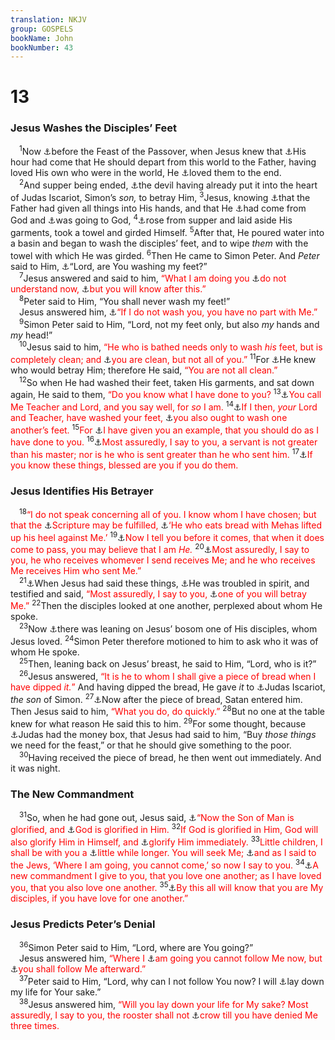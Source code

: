 ```yaml
---
translation: NKJV
group: GOSPELS
bookName: John 
bookNumber: 43
---
```


<div class="title"><h1>13</h1><h3>Jesus Washes the Disciples’ Feet</h3></div>
<span class="verse gi_13_1"> <sup>1</sup>Now <a data-toggle="tooltip" data-placement="bottom" title="Matt. 26:2">⚓</a>before the Feast of the Passover, when Jesus knew that <a data-toggle="tooltip" data-placement="bottom" title="John 12:23; 17:1">⚓</a>His hour had come that He should depart from this world to the Father, having loved His own who were in the world, He <a data-toggle="tooltip" data-placement="bottom" title="John 15:9">⚓</a>loved them to the end.<br/></span>
<span class="verse gi_13_2"> <sup>2</sup>And supper being ended, <a data-toggle="tooltip" data-placement="bottom" title="Luke 22:3">⚓</a>the devil having already put it into the heart of Judas Iscariot, Simon’s <i>son,</i> to betray Him, </span>
<span class="verse gi_13_3"><sup>3</sup>Jesus, knowing <a data-toggle="tooltip" data-placement="bottom" title="Matt. 11:27; (John 5:20–23; 17:2); Acts 2:36; 1 Cor. 15:27; (Heb. 2:8)">⚓</a>that the Father had given all things into His hands, and that He <a data-toggle="tooltip" data-placement="bottom" title="John 8:42; 16:28">⚓</a>had come from God and <a data-toggle="tooltip" data-placement="bottom" title="John 17:11; 20:17">⚓</a>was going to God, </span>
<span class="verse gi_13_4"><sup>4</sup><a data-toggle="tooltip" data-placement="bottom" title="(Luke 22:27; Phil. 2:7, 8)">⚓</a>rose from supper and laid aside His garments, took a towel and girded Himself. </span>
<span class="verse gi_13_5"><sup>5</sup>After that, He poured water into a basin and began to wash the disciples’ feet, and to wipe <i>them</i> with the towel with which He was girded. </span>
<span class="verse gi_13_6"><sup>6</sup>Then He came to Simon Peter. And <i>Peter</i> said to Him, <a data-toggle="tooltip" data-placement="bottom" title="Matt. 3:14">⚓</a>“Lord, are You washing my feet?”<br/></span>
<span class="verse gi_13_7"> <sup>7</sup>Jesus answered and said to him, <font color="red">“What I am doing you </font><a data-toggle="tooltip" data-placement="bottom" title="John 12:16; 16:12">⚓</a><font color="red">do not understand now, </font><a data-toggle="tooltip" data-placement="bottom" title="John 13:19">⚓</a><font color="red">but you will know after this.”</font><br/></span>
<span class="verse gi_13_8"> <sup>8</sup>Peter said to Him, “You shall never wash my feet!”<br/> Jesus answered him, <a data-toggle="tooltip" data-placement="bottom" title="(Ps. 51:2, 7; Ezek. 36:25; Acts 22:16; 1 Cor. 6:11; Eph. 5:26; Titus 3:5; Heb. 10:22)">⚓</a><font color="red">“If I do not wash you, you have no part with Me.”</font><br/></span>
<span class="verse gi_13_9"> <sup>9</sup>Simon Peter said to Him, “Lord, not my feet only, but also <i>my</i> hands and <i>my</i> head!”<br/></span>
<span class="verse gi_13_10"> <sup>10</sup>Jesus said to him, <font color="red">“He who is bathed needs only to wash <i>his</i> feet, but is completely clean; and </font><a data-toggle="tooltip" data-placement="bottom" title="(John 15:3; Eph. 5:26)">⚓</a><font color="red">you are clean, but not all of you.”</font></span>
<span class="verse gi_13_11"><sup>11</sup>For <a data-toggle="tooltip" data-placement="bottom" title="John 6:64; 18:4">⚓</a>He knew who would betray Him; therefore He said, <font color="red">“You are not all clean.”</font><br/></span>
<span class="verse gi_13_12"> <sup>12</sup>So when He had washed their feet, taken His garments, and sat down again, He said to them, <font color="red">“Do you know what I have done to you?</font></span>
<span class="verse gi_13_13"><sup>13</sup><a data-toggle="tooltip" data-placement="bottom" title="Matt. 23:8, 10; Luke 6:46; (1 Cor. 8:6; 12:3); Eph. 6:9; (Phil. 2:11)">⚓</a><font color="red">You call Me Teacher and Lord, and you say well, for <i>so</i> I am.</font></span>
<span class="verse gi_13_14"><sup>14</sup><a data-toggle="tooltip" data-placement="bottom" title="Luke 22:27">⚓</a><font color="red">If I then, <i>your</i> Lord and Teacher, have washed your feet, </font><a data-toggle="tooltip" data-placement="bottom" title="(Rom. 12:10; Gal. 6:1, 2; 1 Pet. 5:5)">⚓</a><font color="red">you also ought to wash one another’s feet.</font></span>
<span class="verse gi_13_15"><sup>15</sup><font color="red">For </font><a data-toggle="tooltip" data-placement="bottom" title="Matt. 11:29; Phil. 2:5; (1 Pet. 2:21–24); 1 John 2:6">⚓</a><font color="red">I have given you an example, that you should do as I have done to you.</font></span>
<span class="verse gi_13_16"><sup>16</sup><a data-toggle="tooltip" data-placement="bottom" title="Matt. 10:24; (Luke 6:40); John 15:20">⚓</a><font color="red">Most assuredly, I say to you, a servant is not greater than his master; nor is he who is sent greater than he who sent him.</font></span>
<span class="verse gi_13_17"><sup>17</sup><a data-toggle="tooltip" data-placement="bottom" title="Matt. 7:24; Luke 11:28; (James 1:25)">⚓</a><font color="red">If you know these things, blessed are you if you do them.</font><br/></span>
<div class="title"><h3>Jesus Identifies His Betrayer</h3></div>
<span class="verse gi_13_18"> <sup>18</sup><font color="red">“I do not speak concerning all of you. I know whom I have chosen; but that the </font><a data-toggle="tooltip" data-placement="bottom" title="John 15:25; 17:12">⚓</a><font color="red">Scripture may be fulfilled, </font><a data-toggle="tooltip" data-placement="bottom" title="Ps. 41:9; Matt. 26:23">⚓</a><font color="red">‘He who eats bread with Mehas lifted up his heel against Me.’</font></span>
<span class="verse gi_13_19"><sup>19</sup><a data-toggle="tooltip" data-placement="bottom" title="John 14:29; 16:4">⚓</a><font color="red">Now I tell you before it comes, that when it does come to pass, you may believe that I am <i>He.</i></font></span>
<span class="verse gi_13_20"><sup>20</sup><a data-toggle="tooltip" data-placement="bottom" title="Matt. 10:40; Mark 9:37; Luke 9:48; 10:16; Gal. 4:14">⚓</a><font color="red">Most assuredly, I say to you, he who receives whomever I send receives Me; and he who receives Me receives Him who sent Me.”</font><br/></span>
<span class="verse gi_13_21"> <sup>21</sup><a data-toggle="tooltip" data-placement="bottom" title="Matt. 26:21; Mark 14:18; Luke 22:21">⚓</a>When Jesus had said these things, <a data-toggle="tooltip" data-placement="bottom" title="John 12:27">⚓</a>He was troubled in spirit, and testified and said, <font color="red">“Most assuredly, I say to you, </font><a data-toggle="tooltip" data-placement="bottom" title="Ps. 41:9; Matt. 26:46; Mark 14:42; Luke 22:48; John 6:64; 18:5; Acts 1:17; 1 John 2:19">⚓</a><font color="red">one of you will betray Me.”</font></span>
<span class="verse gi_13_22"><sup>22</sup>Then the disciples looked at one another, perplexed about whom He spoke.<br/></span>
<span class="verse gi_13_23"> <sup>23</sup>Now <a data-toggle="tooltip" data-placement="bottom" title="John 19:26; 20:2; 21:7, 20">⚓</a>there was leaning on Jesus’ bosom one of His disciples, whom Jesus loved. </span>
<span class="verse gi_13_24"><sup>24</sup>Simon Peter therefore motioned to him to ask who it was of whom He spoke.<br/></span>
<span class="verse gi_13_25"> <sup>25</sup>Then, leaning back on Jesus’ breast, he said to Him, “Lord, who is it?”<br/></span>
<span class="verse gi_13_26"> <sup>26</sup>Jesus answered, <font color="red">“It is he to whom I shall give a piece of bread when I have dipped <i>it.</i>”</font> And having dipped the bread, He gave <i>it</i> to <a data-toggle="tooltip" data-placement="bottom" title="Matt. 10:4; John 6:70, 71; 12:4; Acts 1:16">⚓</a>Judas Iscariot, <i>the</i> <i>son</i> of Simon. </span>
<span class="verse gi_13_27"><sup>27</sup><a data-toggle="tooltip" data-placement="bottom" title="Luke 22:3">⚓</a>Now after the piece of bread, Satan entered him. Then Jesus said to him, <font color="red">“What you do, do quickly.”</font></span>
<span class="verse gi_13_28"><sup>28</sup>But no one at the table knew for what reason He said this to him. </span>
<span class="verse gi_13_29"><sup>29</sup>For some thought, because <a data-toggle="tooltip" data-placement="bottom" title="John 12:6">⚓</a>Judas had the money box, that Jesus had said to him, “Buy <i>those</i> <i>things</i> we need for the feast,” or that he should give something to the poor.<br/></span>
<span class="verse gi_13_30"> <sup>30</sup>Having received the piece of bread, he then went out immediately. And it was night.<br/></span>
<div class="title"><h3>The New Commandment</h3></div>
<span class="verse gi_13_31"> <sup>31</sup>So, when he had gone out, Jesus said, <a data-toggle="tooltip" data-placement="bottom" title="John 12:23; Acts 3:13">⚓</a><font color="red">“Now the Son of Man is glorified, and </font><a data-toggle="tooltip" data-placement="bottom" title="(John 14:13; 17:4; 1 Pet. 4:11)">⚓</a><font color="red">God is glorified in Him.</font></span>
<span class="verse gi_13_32"><sup>32</sup><font color="red">If God is glorified in Him, God will also glorify Him in Himself, and </font><a data-toggle="tooltip" data-placement="bottom" title="John 12:23">⚓</a><font color="red">glorify Him immediately.</font></span>
<span class="verse gi_13_33"><sup>33</sup><font color="red">Little children, I shall be with you a </font><a data-toggle="tooltip" data-placement="bottom" title="John 12:35; 14:19; 16:16–19">⚓</a><font color="red">little while longer. You will seek Me; </font><a data-toggle="tooltip" data-placement="bottom" title="Mark 16:19; (John 7:34; 8:21); Acts 1:9">⚓</a><font color="red">and as I said to the Jews, ‘Where I am going, you cannot come,’ so now I say to you.</font></span>
<span class="verse gi_13_34"><sup>34</sup><a data-toggle="tooltip" data-placement="bottom" title="Lev. 19:18; Eph. 5:2; 1 Thess. 4:9; James 2:8; 1 Pet. 1:22; 1 John 2:7">⚓</a><font color="red">A new commandment I give to you, that you love one another; as I have loved you, that you also love one another.</font></span>
<span class="verse gi_13_35"><sup>35</sup><a data-toggle="tooltip" data-placement="bottom" title="1 John 2:5">⚓</a><font color="red">By this all will know that you are My disciples, if you have love for one another.”</font><br/></span>
<div class="title"><h3>Jesus Predicts Peter’s Denial</h3></div>
<span class="verse gi_13_36"> <sup>36</sup>Simon Peter said to Him, “Lord, where are You going?”<br/> Jesus answered him, <font color="red">“Where I </font><a data-toggle="tooltip" data-placement="bottom" title="John 13:33; 14:2; 16:5">⚓</a><font color="red">am going you cannot follow Me now, but </font><a data-toggle="tooltip" data-placement="bottom" title="John 21:17; 2 Pet. 1:14">⚓</a><font color="red">you shall follow Me afterward.”</font><br/></span>
<span class="verse gi_13_37"> <sup>37</sup>Peter said to Him, “Lord, why can I not follow You now? I will <a data-toggle="tooltip" data-placement="bottom" title="Matt. 26:33–35; Mark 14:29–31; Luke 22:33, 34">⚓</a>lay down my life for Your sake.”<br/></span>
<span class="verse gi_13_38"> <sup>38</sup>Jesus answered him, <font color="red">“Will you lay down your life for My sake? Most assuredly, I say to you, the rooster shall not </font><a data-toggle="tooltip" data-placement="bottom" title="Matt. 26:74; Mark 14:30; Luke 22:61; John 18:25–27">⚓</a><font color="red">crow till you have denied Me three times.</font><br/></span>
